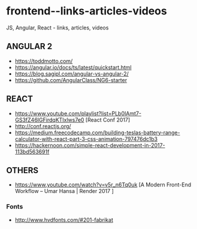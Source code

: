 # frontend--links-articles-videos
JS, Angular, React - links, articles, videos


## ANGULAR 2
- https://toddmotto.com/
- https://angular.io/docs/ts/latest/quickstart.html
- https://blog.sagipl.com/angular-vs-angular-2/
- https://github.com/AngularClass/NG6-starter


## REACT
- https://www.youtube.com/playlist?list=PLb0IAmt7-GS3fZ46IGFirdqKTIxlws7e0  [React Conf 2017]
- http://conf.reactjs.org/
- https://medium.freecodecamp.com/building-teslas-battery-range-calculator-with-react-part-3-css-animation-797476dc1b3
- https://hackernoon.com/simple-react-development-in-2017-113bd563691f


## OTHERS
- https://www.youtube.com/watch?v=v5r_n6Tq0uk [A Modern Front-End Workflow – Umar Hansa | Render 2017
]
 
 ### Fonts
 - http://www.hvdfonts.com/#201-fabrikat
